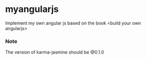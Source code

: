 # myangularjs
Implement my own angular js based on the book &lt;build your own angularjs>


### Note
The version of karma-jasmine should be @0.1.0